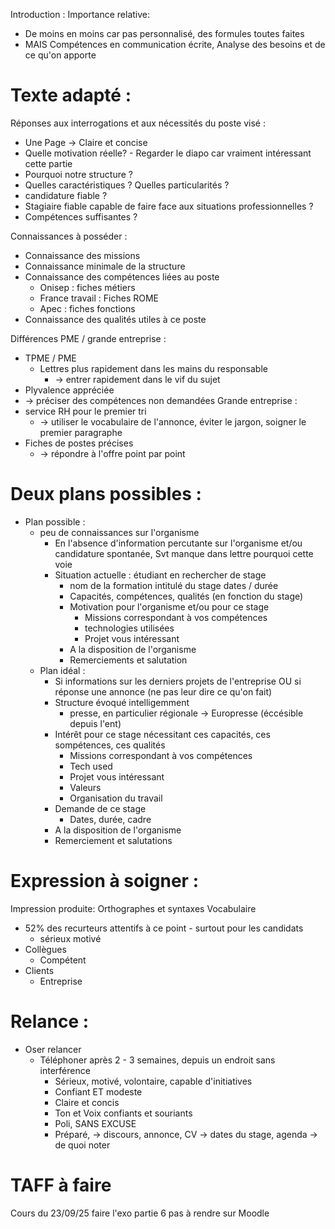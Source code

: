 
Introduction :
Importance relative: 
- De moins en moins car pas personnalisé, des formules toutes faites
- MAIS Compétences en communication écrite, Analyse des besoins et de ce qu'on apporte


# Texte adapté : 
Réponses aux interrogations et aux nécessités du poste visé : 
- Une Page -> Claire et concise
- Quelle motivation réelle? 
		- Regarder le diapo car vraiment intéressant cette partie 
- Pourquoi notre structure ?
- Quelles caractéristiques ? Quelles particularités ?
- candidature fiable ?
- Stagiaire fiable capable de faire face aux situations professionnelles ?
- Compétences suffisantes ? 

Connaissances à posséder : 
- Connaissance des missions
- Connaissance minimale de la structure
- Connaissance des compétences liées au poste 
	- Onisep : fiches métiers
	- France travail : Fiches ROME
	- Apec : fiches fonctions
- Connaissance des qualités utiles à ce poste 

Différences PME / grande entreprise :
- TPME / PME
	- Lettres plus rapidement dans les mains du responsable
		- -> entrer rapidement dans le vif du sujet 
- Plyvalence appréciée
- -> préciser des compétences non demandées
Grande entreprise :
- service RH pour le premier tri 
	- -> utiliser le vocabulaire de l'annonce, éviter le jargon, soigner le premier paragraphe
- Fiches de postes précises
	- -> répondre à l'offre point par point 

# Deux plans possibles : 
- Plan possible :
	- peu de connaissances sur l'organisme
		- En l'absence d'information percutante sur l'organisme et/ou candidature spontanée, Svt manque dans lettre pourquoi cette voie 
		- Situation actuelle : étudiant en rechercher de stage 
			- nom de la formation intitulé du stage dates / durée
			- Capacités, compétences, qualités (en fonction du stage)
			- Motivation pour l'organisme et/ou pour ce stage
				- Missions correspondant à vos compétences
				- technologies utilisées
				- Projet vous intéressant
			- A la disposition de l'organisme
			- Remerciements et salutation
	- Plan idéal : 
		- Si informations sur les derniers projets de l'entreprise OU si réponse une annonce (ne pas leur dire ce qu'on fait)
		- Structure évoqué intelligemment
			- presse, en particulier régionale -> Europresse (éccésible depuis l'ent)
		- Intérêt pour ce stage nécessitant ces capacités, ces sompétences, ces qualités
			- Missions correspondant à vos compétences
			- Tech used
			- Projet vous intéressant
			- Valeurs
			- Organisation du travail
		- Demande de ce stage
			- Dates, durée, cadre
		- A la disposition de l'organisme
		- Remerciement et salutations

# Expression à soigner : 

Impression produite: 
Orthographes et syntaxes Vocabulaire
- 52% des recurteurs attentifs à ce point 
		- surtout pour les candidats 
	- sérieux motivé
- Collègues
	- Compétent
- Clients
	- Entreprise

# Relance : 

- Oser relancer 
	- Téléphoner après 2 - 3 semaines, depuis un endroit sans interférence
		- Sérieux, motivé, volontaire, capable d'initiatives
		- Confiant ET modeste
		- Claire et concis 
		- Ton et Voix confiants et souriants
		- Poli, SANS EXCUSE
		- Préparé, -> discours, annonce, CV -> dates du stage, agenda -> de quoi noter 


# TAFF à faire 

Cours du 23/09/25 faire l'exo partie 6 pas à rendre sur Moodle